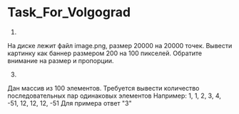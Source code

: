 # Task_For_Volgograd
1.
На диске лежит файл image.png, размер 20000 на 20000 точек. Вывести картинку как баннер размером 200 на 100 пикселей.
﻿Обратите внимание на размер и пропорции.

3.
Дан массив из 100 элементов. Требуется вывести количество последовательных пар одинаковых элементов
Например:
1, 1, 2, 3, 4, -51, 12, 12, 12, -51
Для примера ответ "3"
